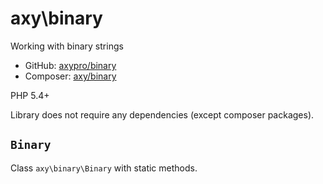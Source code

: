 # axy\binary

Working with binary strings

* GitHub: [axypro/binary](https://github.com/axypro/binary)
* Composer: [axy/binary](https://packagist.org/packages/axy/binary)

PHP 5.4+

Library does not require any dependencies (except composer packages).

## `Binary`

Class `axy\binary\Binary` with static methods.
